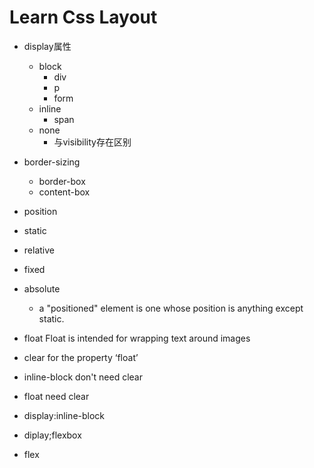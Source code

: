 # Learn Css Layout

- display属性
	- block
  		- div
  		- p
  		- form
  	- inline
  		- span
	- none
 		- 与visibility存在区别
- border-sizing
	- border-box
	- content-box
- position
 - static
 - relative 
 - fixed
 - absolute
 	- a "positioned" element is one whose position is anything except static.

- float Float is intended for wrapping text around images 
- clear for the property ‘float’
- inline-block don't need clear 
- float need clear
- display:inline-block 
- diplay;flexbox

- flex 